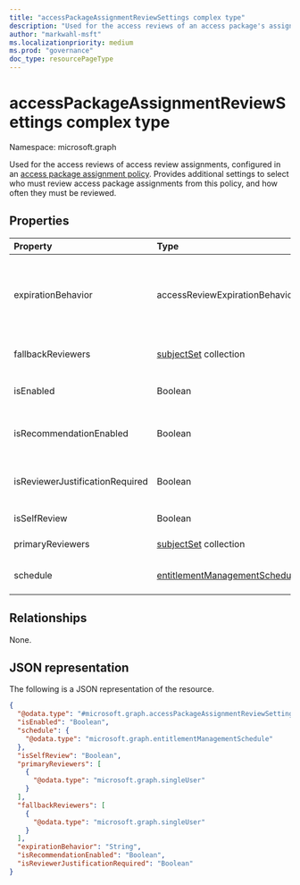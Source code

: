 ```yaml
---
title: "accessPackageAssignmentReviewSettings complex type"
description: "Used for the access reviews of an access package's assignments."
author: "markwahl-msft"
ms.localizationpriority: medium
ms.prod: "governance"
doc_type: resourcePageType
---
```

# accessPackageAssignmentReviewSettings complex type

Namespace: microsoft.graph

Used for the access reviews of access review assignments, configured in an [access package assignment policy](accesspackageassignmentpolicy.md). Provides additional settings to select who must review access package assignments from this policy, and how often they must be reviewed.  

## Properties
|Property|Type|Description|
|:---|:---|:---|
|expirationBehavior|accessReviewExpirationBehavior|The default decision to apply if the access is not reviewed. The possible values are: `keepAccess`, `removeAccess`, `acceptAccessRecommendation`, `unknownFutureValue`.|
|fallbackReviewers|[subjectSet](../resources/subjectset.md) collection|This collection specifies the users who will be the fallback reviewers.|
|isEnabled|Boolean|If true, access reviews are required for assignments from this policy.|
|isRecommendationEnabled|Boolean|Specifies whether to display recommendations to the reviewer. The default value is `true`.|
|isReviewerJustificationRequired|Boolean|Specifies whether the reviewer must provide justification for the approval. The default value is `true`.|
|isSelfReview|Boolean|Who should be asked to do the review.|
|primaryReviewers|[subjectSet](../resources/subjectset.md) collection|This collection specifies the users who will be reviewers.|
|schedule|[entitlementManagementSchedule](../resources/entitlementmanagementschedule.md)|When the first review should start and how often it should recur.|

## Relationships
None.
## JSON representation
The following is a JSON representation of the resource.
<!-- {
  "blockType": "resource",
  "@odata.type": "microsoft.graph.accessPackageAssignmentReviewSettings"
}
-->
``` json
{
  "@odata.type": "#microsoft.graph.accessPackageAssignmentReviewSettings",
  "isEnabled": "Boolean",
  "schedule": {
    "@odata.type": "microsoft.graph.entitlementManagementSchedule"
  },
  "isSelfReview": "Boolean",
  "primaryReviewers": [
    {
      "@odata.type": "microsoft.graph.singleUser"
    }
  ],
  "fallbackReviewers": [
    {
      "@odata.type": "microsoft.graph.singleUser"
    }
  ],
  "expirationBehavior": "String",
  "isRecommendationEnabled": "Boolean",
  "isReviewerJustificationRequired": "Boolean"
}
```


